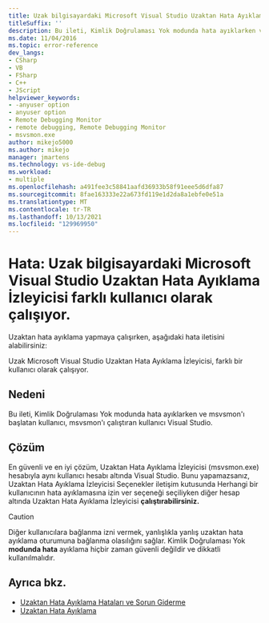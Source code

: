 ```yaml
---
title: Uzak bilgisayardaki Microsoft Visual Studio Uzaktan Hata Ayıklama İzleyicisi farklı kullanıcı olarak çalışıyor
titleSuffix: ''
description: Bu ileti, Kimlik Doğrulaması Yok modunda hata ayıklarken ve msvsmon'ı başlatan kullanıcı, msvsmon'ı çalıştıran kullanıcı Visual Studio.
ms.date: 11/04/2016
ms.topic: error-reference
dev_langs:
- CSharp
- VB
- FSharp
- C++
- JScript
helpviewer_keywords:
- -anyuser option
- anyuser option
- Remote Debugging Monitor
- remote debugging, Remote Debugging Monitor
- msvsmon.exe
author: mikejo5000
ms.author: mikejo
manager: jmartens
ms.technology: vs-ide-debug
ms.workload:
- multiple
ms.openlocfilehash: a491fee3c58841aafd36933b58f91eee5d6dfa87
ms.sourcegitcommit: 8fae163333e22a673fd119e1d2da8a1ebfe0e51a
ms.translationtype: MT
ms.contentlocale: tr-TR
ms.lasthandoff: 10/13/2021
ms.locfileid: "129969950"
---
```

# <a name="error-the-microsoft-visual-studio-remote-debugging-monitor-on-the-remote-computer-is-running-as-a-different-user"></a>Hata: Uzak bilgisayardaki Microsoft Visual Studio Uzaktan Hata Ayıklama İzleyicisi farklı kullanıcı olarak çalışıyor.
Uzaktan hata ayıklama yapmaya çalışırken, aşağıdaki hata iletisini alabilirsiniz:

 Uzak Microsoft Visual Studio Uzaktan Hata Ayıklama İzleyicisi, farklı bir kullanıcı olarak çalışıyor.

## <a name="cause"></a>Nedeni
 Bu ileti, Kimlik Doğrulaması Yok modunda hata ayıklarken ve msvsmon'ı başlatan kullanıcı, msvsmon'ı çalıştıran kullanıcı Visual Studio.

## <a name="solution"></a>Çözüm
 En güvenli ve en iyi çözüm, Uzaktan Hata Ayıklama İzleyicisi (msvsmon.exe) hesabıyla aynı kullanıcı hesabı altında Visual Studio. Bunu yapamazsanız, Uzaktan Hata Ayıklama İzleyicisi Seçenekler iletişim kutusunda Herhangi bir  kullanıcının hata ayıklamasına izin ver seçeneği seçiliyken diğer hesap altında Uzaktan Hata Ayıklama İzleyicisi **çalıştırabilirsiniz.**

> [!CAUTION]
> Diğer kullanıcılara bağlanma izni vermek, yanlışlıkla yanlış uzaktan hata ayıklama oturumuna bağlanma olasılığını sağlar. Kimlik Doğrulaması Yok **modunda hata** ayıklama hiçbir zaman güvenli değildir ve dikkatli kullanılmalıdır.

## <a name="see-also"></a>Ayrıca bkz.
- [Uzaktan Hata Ayıklama Hataları ve Sorun Giderme](../debugger/remote-debugging-errors-and-troubleshooting.md)
- [Uzaktan Hata Ayıklama](../debugger/remote-debugging.md)
